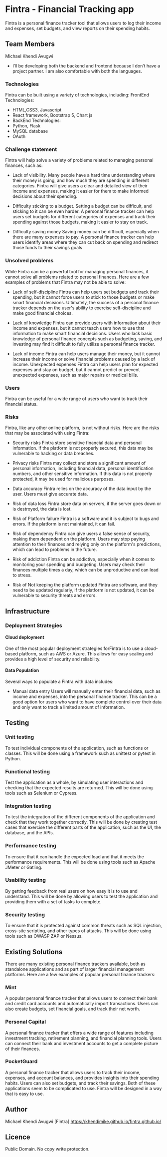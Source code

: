 # Fintra - Financial Tracking app
Fintra is a personal finance tracker tool that allows users to log their income and expenses, set budgets, and view reports on their spending habits.

## Team Members
Michael Khendi Avugwi 
- I’ll be developing both the backend and frontend because I don’t have a project partner. I am also comfortable with both the languages.

### Technologies
Fintra can be built using a variety of technologies, including:
FrontEnd Technologies:
- HTML,CSS3, Javascript
- React framework, Bootstrap 5, Chart js
- BackEnd Technologies:
- Python, Flask
- MySQL database
- OAuth

### Challenge statement
Fintra will help solve a variety of problems related to managing personal finances, such as:
- Lack of visibility.
Many people have a hard time understanding where their money is going, and how much they are spending in different categories. Fintra will give users a clear and detailed view of their income and expenses, making it easier for them to make informed decisions about their spending.

- Difficulty sticking to a budget.
 Setting a budget can be difficult, and sticking to it can be even harder. A personal finance tracker can help users set budgets for different categories of expenses and track their spending against those budgets, making it easier to stay on track.

- Difficulty saving money
Saving money can be difficult, especially when there are many expenses to pay. A personal finance tracker can help users identify areas where they can cut back on spending and redirect those funds to their savings goals

### Unsolved problems
While Fintra can be a powerful tool for managing personal finances, it cannot solve all problems related to personal finances. Here are a few examples of problems that Fintra  may not be able to solve:

- Lack of self-discipline 
Fintra can help users set budgets and track their spending, but it cannot force users to stick to those budgets or make smart financial decisions. Ultimately, the success of a personal finance tracker depends on the user's ability to exercise self-discipline and make good financial choices.

- Lack of knowledge
Fintra can provide users with information about their income and expenses, but it cannot teach users how to use that information to make smart financial decisions. Users who lack basic knowledge of personal finance concepts such as budgeting, saving, and investing may find it difficult to fully utilize a personal finance tracker.

- Lack of income
Fintra can help users manage their money, but it cannot increase their income or solve financial problems caused by a lack of income.
Unexpected expenses
Fintra can help users plan for expected expenses and stay on budget, but it cannot predict or prevent unexpected expenses, such as major repairs or medical bills.

### Users
Fintra can be useful for a wide range of users who want to track their financial status.

### Risks
Fintra, like any other online platform, is not without risks. Here are the risks that may be  associated with using Fintra:
- Security risks
Fintra store sensitive financial data and personal information. If the platform is not properly secured, this data may be vulnerable to hacking or data breaches.

- Privacy risks
Fintra may collect and store a significant amount of personal information, including financial data, personal identification numbers, and other sensitive information. If this data is not properly protected, it may be used for malicious purposes.

- Data accuracy
Fintra relies on the accuracy of the data input by the user. Users must give accurate data.

- Risk of data loss
Fintra store data on servers, if the server goes down or is destroyed, the data is lost.

- Risk of Platform failure
Fintra is a software and it is subject to bugs and errors. If the platform is not maintained, it can fail.

- Risk of dependency
Fintra can give users a false sense of security, making them dependent on the platform. Users may stop paying attention to their finances and relying only on the platform's predictions, which can lead to problems in the future.

- Risk of addiction
Fintra can be addictive, especially when it comes to monitoring your spending and budgeting. Users may check their finances multiple times a day, which can be unproductive and can lead to stress.

- Risk of Not keeping the platform updated
Fintra are software, and they need to be updated regularly, if the platform is not updated, it can be vulnerable to security threats and errors.

## Infrastructure
### Deployment Strategies

#### Cloud deployment 
One of the most popular deployment strategies forFintra is to use a cloud-based platform, such as AWS or Azure. This allows for easy scaling and provides a high level of security and reliability.

#### Data Population
Several ways to populate a Fintra with data includes:
- Manual data entry
Users will manually enter their financial data, such as income and expenses, into the personal finance tracker. This can be a good option for users who want to have complete control over their data and only want to track a limited amount of information.

## Testing
### Unit testing
To test individual components of the application, such as functions or classes. This will be done using a framework such as unittest or pytest in Python.

### Functional testing
Test the application as a whole, by simulating user interactions and checking that the expected results are returned. This will be  done using tools such as Selenium or Cypress.

### Integration testing
To test the integration of the different components of the application and check that they work together correctly. This will be done by creating test cases that exercise the different parts of the application, such as the UI, the database, and the APIs.

### Performance testing
To ensure that it can handle the expected load and that it meets the performance requirements. This will be done using tools such as Apache JMeter or Gatling.

### Usability testing
By getting feedback from real users on how easy it is to use and understand. This will be done by allowing users to test the application and providing them with a set of tasks to complete.

### Security testing
To ensure that it is protected against common threats such as SQL injection, cross-site scripting, and other types of attacks. This will be done using tools such as OWASP ZAP or Nessus.

## Existing Solutions
There are many existing personal finance trackers available, both as standalone applications and as part of larger financial management platforms. Here are a few examples of popular personal finance trackers:

### Mint
A popular personal finance tracker that allows users to connect their bank and credit card accounts and automatically import transactions. Users can also create budgets, set financial goals, and track their net worth.

### Personal Capital
 A personal finance tracker that offers a wide range of features including investment tracking, retirement planning, and financial planning tools. Users can connect their bank and investment accounts to get a complete picture of their finances.

### PocketGuard
A personal finance tracker that allows users to track their income, expenses, and account balances, and provides insights into their spending habits. Users can also set budgets, and track their savings.
Both of these applications seem to be complicated to use. Fintra will be designed in a way that is easy to use.

## Author
Michael Khendi Avugwi [Fintra] <https://khendimike.github.io/fintra.github.io/>

## Licence
Public Domain. No copy write protection.